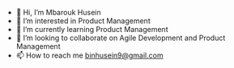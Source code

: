 - 👋 Hi, I’m Mbarouk Husein
- 👀 I’m interested in Product Management
- 🌱 I’m currently learning Product Management
- 💞️ I’m looking to collaborate on Agile Development and Product Management 
- 📫 How to reach me binhusein9@gmail.com

<!---
binhusein9/binhusein9 is a ✨ special ✨ repository because its `README.md` (this file) appears on your GitHub profile.
You can click the Preview link to take a look at your changes.
--->

